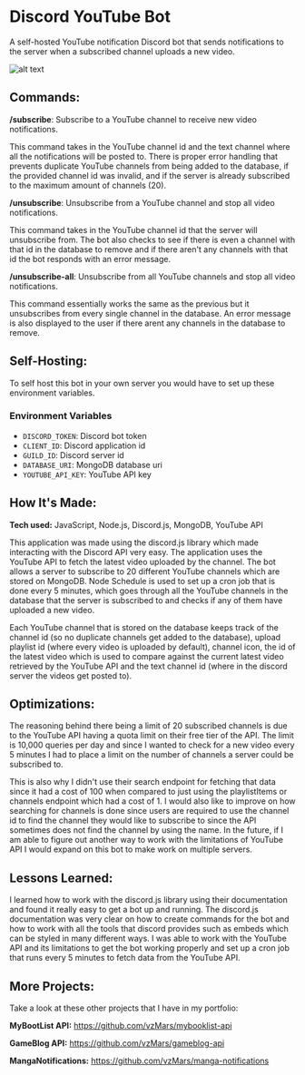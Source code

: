 # Discord YouTube Bot

A self-hosted YouTube notification Discord bot that sends notifications to the server when a subscribed channel uploads a new video.

![alt text](https://i.imgur.com/9txMBWg.png)

## Commands:

**/subscribe**: Subscribe to a YouTube channel to receive new video notifications.

This command takes in the YouTube channel id and the text channel where all the notifications will be posted to. There is proper error handling that prevents duplicate YouTube channels from being added to the database, if the provided channel id was invalid, and if the server is already subscribed to the maximum amount of channels (20).

**/unsubscribe**: Unsubscribe from a YouTube channel and stop all video notifications.

This command takes in the YouTube channel id that the server will unsubscribe from. The bot also checks to see if there is even a channel with that id in the database to remove and if there aren't any channels with that id the bot responds with an error message.

**/unsubscribe-all**: Unsubscribe from all YouTube channels and stop all video notifications.

This command essentially works the same as the previous but it unsubscribes from every single channel in the database. An error message is also displayed to the user if there arent any channels in the database to remove.

## Self-Hosting:

To self host this bot in your own server you would have to set up these environment variables.

### Environment Variables

- `DISCORD_TOKEN`: Discord bot token
- `CLIENT_ID`: Discord application id
- `GUILD_ID`: Discord server id
- `DATABASE_URI`: MongoDB database uri
- `YOUTUBE_API_KEY`: YouTube API key

## How It's Made:

**Tech used:** JavaScript, Node.js, Discord.js, MongoDB, YouTube API

This application was made using the discord.js library which made interacting with the Discord API very easy. The application uses the YouTube API to fetch the latest video uploaded by the channel. The bot allows a server to subscribe to 20 different YouTube channels which are stored on MongoDB. Node Schedule is used to set up a cron job that is done every 5 minutes, which goes through all the YouTube channels in the database that the server is subscribed to and checks if any of them have uploaded a new video.

Each YouTube channel that is stored on the database keeps track of the channel id (so no duplicate channels get added to the database), upload playlist id (where every video is uploaded by default), channel icon, the id of the latest video which is used to compare against the current latest video retrieved by the YouTube API and the text channel id (where in the discord server the videos get posted to).

## Optimizations:

The reasoning behind there being a limit of 20 subscribed channels is due to the YouTube API having a quota limit on their free tier of the API. The limit is 10,000 queries per day and since I wanted to check for a new video every 5 minutes I had to place a limit on the number of channels a server could be subscribed to.

This is also why I didn't use their search endpoint for fetching that data since it had a cost of 100 when compared to just using the playlistItems or channels endpoint which had a cost of 1. I would also like to improve on how searching for channels is done since users are required to use the channel id to find the channel they would like to subscribe to since the API sometimes does not find the channel by using the name. In the future, if I am able to figure out another way to work with the limitations of YouTube API I would expand on this bot to make work on multiple servers.

## Lessons Learned:

I learned how to work with the discord.js library using their documentation and found it really easy to get a bot up and running. The discord.js documentation was very clear on how to create commands for the bot and how to work with all the tools that discord provides such as embeds which can be styled in many different ways. I was able to work with the YouTube API and its limitations to get the bot working properly and set up a cron job that runs every 5 minutes to fetch data from the YouTube API.

## More Projects:

Take a look at these other projects that I have in my portfolio:

**MyBootList API:** https://github.com/vzMars/mybooklist-api

**GameBlog API:** https://github.com/vzMars/gameblog-api

**MangaNotifications:** https://github.com/vzMars/manga-notifications
